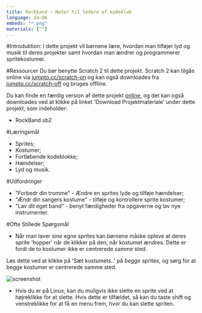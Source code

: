 ```yaml
---
title: Rockband — Noter til ledere af kodeklub 
language: da-DK
embeds: "*.png"
materials: [""]
...
```


#Introduktion:
I dette projekt vil børnene lære, hvordan man tilføjer lyd og musik til deres projekter samt hvordan man ændrer og programmerer spritekostumer.

#Ressourcer
Du bør benytte Scratch 2 til dette projekt. Scratch 2 kan tilgås online via [jumpto.cc/scratch-on](http://jumpto.cc/scratch-on) og kan også downloades fra  [jumpto.cc/scratch-off](http://jumpto.cc/scratch-off) og bruges offline.

Du kan finde en færdig version af dette projekt <a href="http://scratch.mit.edu/projects/26741186/#editor">online</a>, og det kan også downloades ved at klikke på linket 'Download Projektmateriale' under dette projekt, som indeholder: 

+ RockBand.sb2

#Læringsmål
+ Sprites;
+ Kostumer;
+ Fortløbende kodeblokke;
+ Hændelser;
+ Lyd og musik.

#Udfordringer
+ "Forbedr din tromme" - Ændre en sprites lyde og tilføje hændelser; 
+ "Ændr din sangers kostume" - tilføje og kontrollere sprite kostumer; 
+ "Lav dit eget band" - benyt færdigheder fra opgaverne og lav nye instrumenter.

#Ofte Stillede Spørgsmål
+ Når man laver sine egne sprites kan børnene måske opleve at deres sprite 'hopper' når de klikker på den, når kostumet ændres. Dette er fordi de to kostumer ikke er centrerede samme sted.

Løs dette ved at klikke på 'Sæt kostumets..' på _begge_ sprites, og sørg for at begge kostumer er centrerede samme sted.

![screenshot](band-center.png)

+ Hvis du er på Linux, kan du muligvis ikke slette en sprite ved at højreklikke for at slette. Hvis dette er tilfældet, så kan du taste shift og venstreklikke for at få en menu frem, hvor du kan slette spriten.
